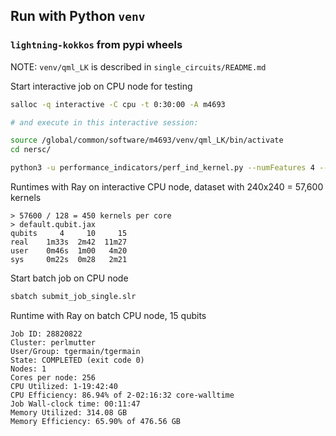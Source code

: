 

## Run with Python `venv`

### `lightning-kokkos` from pypi wheels

NOTE: `venv/qml_LK` is described in `single_circuits/README.md`

Start interactive job on CPU node for testing
``` bash
salloc -q interactive -C cpu -t 0:30:00 -A m4693

# and execute in this interactive session:

source /global/common/software/m4693/venv/qml_LK/bin/activate
cd nersc/

python3 -u performance_indicators/perf_ind_kernel.py --numFeatures 4 --inputPath performance_indicators/linearly_separable/
```

Runtimes with Ray on interactive CPU node, dataset with 240x240 = 57,600 kernels
```
> 57600 / 128 = 450 kernels per core
> default.qubit.jax
qubits     4     10     15
real    1m33s  2m42  11m27
user    0m46s  1m00   4m20
sys     0m22s  0m28   2m21
```

Start batch job on CPU node
``` bash
sbatch submit_job_single.slr
```

Runtime with Ray on batch CPU node, 15 qubits
```
Job ID: 28820822
Cluster: perlmutter
User/Group: tgermain/tgermain
State: COMPLETED (exit code 0)
Nodes: 1
Cores per node: 256
CPU Utilized: 1-19:42:40
CPU Efficiency: 86.94% of 2-02:16:32 core-walltime
Job Wall-clock time: 00:11:47
Memory Utilized: 314.08 GB
Memory Efficiency: 65.90% of 476.56 GB
```